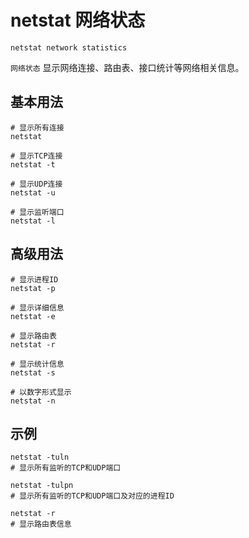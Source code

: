 # netstat 网络状态

`netstat network statistics`

`网络状态` 显示网络连接、路由表、接口统计等网络相关信息。

## 基本用法
```shell
# 显示所有连接
netstat

# 显示TCP连接
netstat -t

# 显示UDP连接
netstat -u

# 显示监听端口
netstat -l
```

## 高级用法
```shell
# 显示进程ID
netstat -p

# 显示详细信息
netstat -e

# 显示路由表
netstat -r

# 显示统计信息
netstat -s

# 以数字形式显示
netstat -n
```

## 示例
```shell
netstat -tuln
# 显示所有监听的TCP和UDP端口

netstat -tulpn
# 显示所有监听的TCP和UDP端口及对应的进程ID

netstat -r
# 显示路由表信息
```